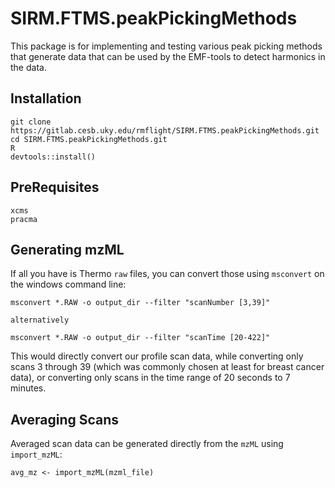 # SIRM.FTMS.peakPickingMethods

This package is for implementing and testing various peak picking methods
that generate data that can be used by the EMF-tools to detect harmonics in 
the data.

## Installation

```
git clone https://gitlab.cesb.uky.edu/rmflight/SIRM.FTMS.peakPickingMethods.git
cd SIRM.FTMS.peakPickingMethods.git
R
devtools::install()
```

## PreRequisites

```
xcms
pracma
```

## Generating mzML

If all you have is Thermo `raw` files, you can convert those using `msconvert`
on the windows command line:

```
msconvert *.RAW -o output_dir --filter "scanNumber [3,39]"

alternatively

msconvert *.RAW -o output_dir --filter "scanTime [20-422]"
```

This would directly convert our profile scan data, while converting only scans
3 through 39 (which was commonly chosen at least for breast cancer data), or
converting only scans in the time range of 20 seconds to 7 minutes.

## Averaging Scans

Averaged scan data can be generated directly from the `mzML` using `import_mzML`:

```
avg_mz <- import_mzML(mzml_file)
```

